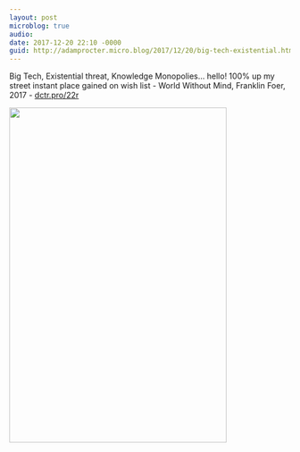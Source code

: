```yaml
---
layout: post
microblog: true
audio: 
date: 2017-12-20 22:10 -0000
guid: http://adamprocter.micro.blog/2017/12/20/big-tech-existential.html
---
```

Big Tech, Existential threat, Knowledge Monopolies… hello! 100% up my street instant place gained on wish list - World Without Mind, Franklin Foer, 2017 - [dctr.pro/22r](http://dctr.pro/22r)

<img src="http://discursive.adamprocter.co.uk/uploads/2017/aa6fcf9216.jpg" width="389" height="600" />
